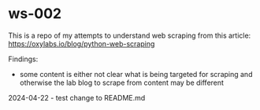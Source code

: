 # ws-002

This is a repo of my attempts to understand web scraping from this article:
https://oxylabs.io/blog/python-web-scraping

Findings:
 - some content is either not clear what is being targeted for scraping and otherwise the lab blog to scrape from content may be different

2024-04-22 - test change to README.md
